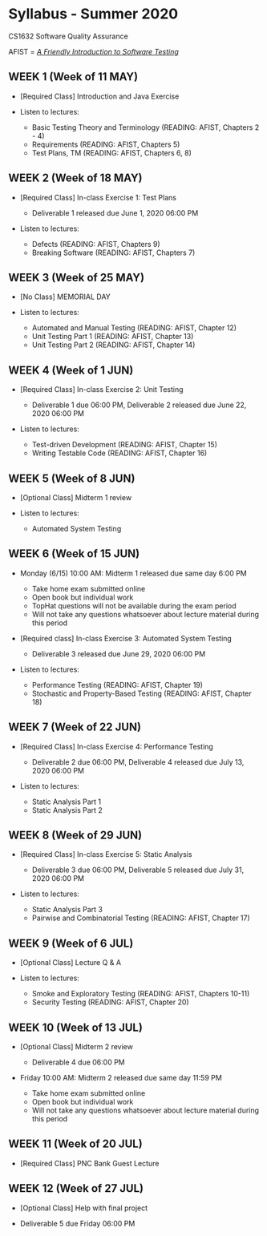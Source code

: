 # Syllabus - Summer 2020
CS1632 Software Quality Assurance

AFIST = [_A Friendly Introduction to Software Testing_](software-quality-assurance-textbook.pdf)

## WEEK 1 (Week of 11 MAY)
* [Required Class] Introduction and Java Exercise

* Listen to lectures:
  * Basic Testing Theory and Terminology (READING: AFIST, Chapters 2 - 4)
  * Requirements (READING: AFIST, Chapters 5)
  * Test Plans, TM (READING: AFIST, Chapters 6, 8)

## WEEK 2 (Week of 18 MAY)

* [Required Class] In-class Exercise 1: Test Plans
  * Deliverable 1 released due June 1, 2020 06:00 PM

* Listen to lectures:
  * Defects (READING: AFIST, Chapters 9)
  * Breaking Software (READING: AFIST, Chapters 7)

## WEEK 3 (Week of 25 MAY)
  
* [No Class] MEMORIAL DAY

* Listen to lectures:
  * Automated and Manual Testing (READING: AFIST, Chapter 12)
  * Unit Testing Part 1 (READING: AFIST, Chapter 13)
  * Unit Testing Part 2 (READING: AFIST, Chapter 14)

## WEEK 4 (Week of 1 JUN)

* [Required Class] In-class Exercise 2: Unit Testing
  * Deliverable 1 due 06:00 PM, Deliverable 2 released due June 22, 2020 06:00 PM

* Listen to lectures:
  * Test-driven Development (READING: AFIST, Chapter 15)
  * Writing Testable Code (READING: AFIST, Chapter 16)

## WEEK 5 (Week of 8 JUN)

* [Optional Class] Midterm 1 review

* Listen to lectures:
  * Automated System Testing
  
## WEEK 6 (Week of 15 JUN)

* Monday (6/15) 10:00 AM: Midterm 1 released due same day 6:00 PM
  * Take home exam submitted online
  * Open book but individual work
  * TopHat questions will not be available during the exam period
  * Will not take any questions whatsoever about lecture material during this period

* [Required class] In-class Exercise 3: Automated System Testing
  * Deliverable 3 released due June 29, 2020 06:00 PM

* Listen to lectures:
  * Performance Testing (READING: AFIST, Chapter 19)
  * Stochastic and Property-Based Testing (READING: AFIST, Chapter 18)

## WEEK 7 (Week of 22 JUN)

* [Required Class] In-class Exercise 4: Performance Testing
  * Deliverable 2 due 06:00 PM, Deliverable 4 released due July 13, 2020 06:00 PM

* Listen to lectures:
  * Static Analysis Part 1
  * Static Analysis Part 2

## WEEK 8 (Week of 29 JUN)

* [Required Class] In-class Exercise 5: Static Analysis
  * Deliverable 3 due 06:00 PM, Deliverable 5 released due July 31, 2020 06:00 PM

* Listen to lectures:
  * Static Analysis Part 3
  * Pairwise and Combinatorial Testing (READING: AFIST, Chapter 17)

## WEEK 9 (Week of 6 JUL)

* [Optional Class] Lecture Q & A

* Listen to lectures:
  * Smoke and Exploratory Testing (READING: AFIST, Chapters 10-11)
  * Security Testing (READING: AFIST, Chapter 20)

## WEEK 10 (Week of 13 JUL)

* [Optional Class] Midterm 2 review
  * Deliverable 4 due 06:00 PM
  
* Friday 10:00 AM: Midterm 2 released due same day 11:59 PM
  * Take home exam submitted online
  * Open book but individual work
  * Will not take any questions whatsoever about lecture material during this period

## WEEK 11 (Week of 20 JUL)

* [Required Class] PNC Bank Guest Lecture

## WEEK 12 (Week of 27 JUL)

* [Optional Class] Help with final project

* Deliverable 5 due Friday 06:00 PM
